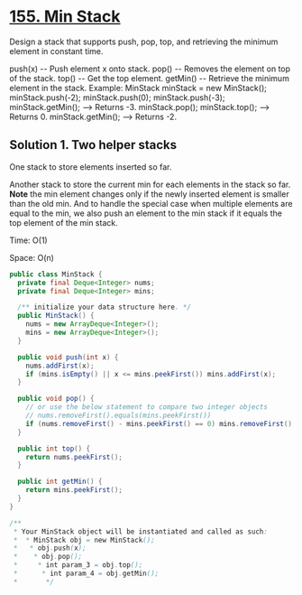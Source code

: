 # [155. Min Stack](https://leetcode.com/problems/min-stack/)

Design a stack that supports push, pop, top, and retrieving the minimum element in constant time.

push(x) -- Push element x onto stack.
pop() -- Removes the element on top of the stack.
top() -- Get the top element.
getMin() -- Retrieve the minimum element in the stack.
Example:
MinStack minStack = new MinStack();
minStack.push(-2);
minStack.push(0);
minStack.push(-3);
minStack.getMin();   --> Returns -3.
minStack.pop();
minStack.top();      --> Returns 0.
minStack.getMin();   --> Returns -2.

## Solution 1. Two helper stacks

One stack to store elements inserted so far.

Another stack to store the current min for each elements in the stack so far. **Note** the min element changes only if the newly inserted element is smaller than the old min. And to handle the special case when multiple elements are equal to the min, we also push an element to the min stack if it equals the top element of the min stack.

Time: O(1)

Space: O(n)

```java
public class MinStack {
  private final Deque<Integer> nums;
  private final Deque<Integer> mins;

  /** initialize your data structure here. */
  public MinStack() {
    nums = new ArrayDeque<Integer>();
    mins = new ArrayDeque<Integer>();
  }

  public void push(int x) {
    nums.addFirst(x);
    if (mins.isEmpty() || x <= mins.peekFirst()) mins.addFirst(x);
  }

  public void pop() {
    // or use the below statement to compare two integer objects
    // nums.removeFirst().equals(mins.peekFirst())
    if (nums.removeFirst() - mins.peekFirst() == 0) mins.removeFirst();
  }

  public int top() {
    return nums.peekFirst();
  }

  public int getMin() {
    return mins.peekFirst();
  }
}

/**
 * Your MinStack object will be instantiated and called as such:
 *  * MinStack obj = new MinStack();
 *   * obj.push(x);
 *    * obj.pop();
 *     * int param_3 = obj.top();
 *      * int param_4 = obj.getMin();
 *       */
 ```
